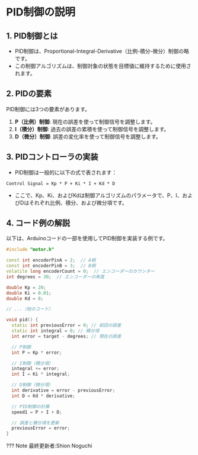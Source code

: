 
# PID制御の説明
## 1. PID制御とは

* PID制御は、Proportional-Integral-Derivative（比例-積分-微分）制御の略です。
* この制御アルゴリズムは、制御対象の状態を目標値に維持するために使用されます。


## 2. PIDの要素

PID制御には3つの要素があります。

1. **P（比例）制御**: 現在の誤差を使って制御信号を調整します。
2. **I（積分）制御**: 過去の誤差の累積を使って制御信号を調整します。
3. **D（微分）制御**: 誤差の変化率を使って制御信号を調整します。

## 3. PIDコントローラの実装

* PID制御は一般的に以下の式で表されます：

```
Control Signal = Kp * P + Ki * I + Kd * D
```

* ここで、Kp、Ki、およびKdは制御アルゴリズムのパラメータで、P、I、およびDはそれぞれ比例、積分、および微分項です。

## 4. コード例の解説

以下は、Arduinoコードの一部を使用してPID制御を実装する例です。

```cpp
#include "motor.h"

const int encoderPinA = 2;  // A相
const int encoderPinB = 3;  // B相
volatile long encoderCount = 0;  // エンコーダーのカウンター
int degrees = 30;  // エンコーダーの角度

double Kp = 20;
double Ki = 0.01; 
double Kd = 0;

// ...（他のコード）

void pid() {
  static int previousError = 0; // 前回の誤差
  static int integral = 0; // 積分項
  int error = target - degrees; // 現在の誤差

  // P制御
  int P = Kp * error;

  // I制御（積分項）
  integral += error;
  int I = Ki * integral;

  // D制御（微分項）
  int derivative = error - previousError;
  int D = Kd * derivative;

  // PID制御の計算
  speed1 = P + I + D;

  // 誤差と積分項を更新
  previousError = error;
}
```


??? Note
    最終更新者:Shion Noguchi